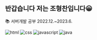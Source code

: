 
## 반갑습니다 저는 조형찬입니다:grinning:


:books: 서버개발 공부 2022.12.~2023.6.


![html](https://img.shields.io/badge/html-yellowgreen)
![css](https://img.shields.io/badge/css-green)
![javascript](https://img.shields.io/badge/javascript-brightgreen)
![java](https://img.shields.io/badge/java-orange)

